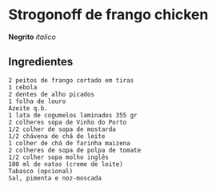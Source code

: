 # Strogonoff de frango chicken

**Negrito** _italico_

## Ingredientes

    2 peitos de frango cortado em tiras
    1 cebola
    2 dentes de alho picados
    1 folha de louro
    Azeite q.b.
    1 lata de cogumelos laminados 355 gr
    2 colheres sopa de Vinho do Porto
    1/2 colher de sopa de mostarda
    1/2 chávena de chá de leite
    1 colher de chá de farinha maizena
    2 colheres de sopa de polpa de tomate
    1/2 colher sopa molho inglês
    100 ml de natas (creme de leite)
    Tabasco (opcional)
    Sal, pimenta e noz-moscada
